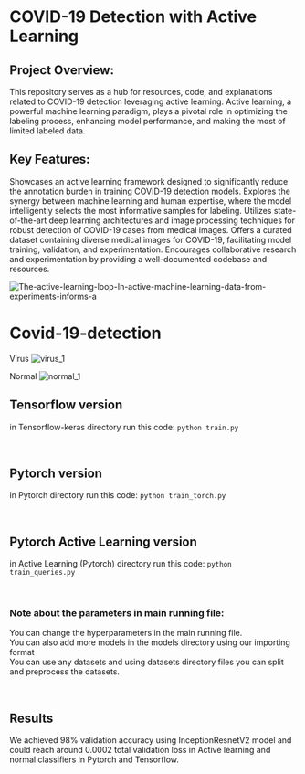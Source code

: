 # COVID-19 Detection with Active Learning

## Project Overview:
This repository serves as a hub for resources, code, and explanations related to COVID-19 detection leveraging active learning. Active learning, a powerful machine learning paradigm, plays a pivotal role in optimizing the labeling process, enhancing model performance, and making the most of limited labeled data.

## Key Features:
Showcases an active learning framework designed to significantly reduce the annotation burden in training COVID-19 detection models.
Explores the synergy between machine learning and human expertise, where the model intelligently selects the most informative samples for labeling.
Utilizes state-of-the-art deep learning architectures and image processing techniques for robust detection of COVID-19 cases from medical images.
Offers a curated dataset containing diverse medical images for COVID-19, facilitating model training, validation, and experimentation.
Encourages collaborative research and experimentation by providing a well-documented codebase and resources.

![The-active-learning-loop-In-active-machine-learning-data-from-experiments-informs-a](https://user-images.githubusercontent.com/69680607/182359622-76a4c70e-c834-478f-8449-74121c705c01.png)


# Covid-19-detection

Virus
![virus_1](https://user-images.githubusercontent.com/69680607/182359720-dfdf021d-6d36-4b3c-8d9d-8846ab3dd8e6.jpeg)


Normal
![normal_1](https://user-images.githubusercontent.com/69680607/182359731-92966de8-6cc4-4e9b-b04f-6a1ca4be3a0f.jpeg)

## Tensorflow version
in Tensorflow-keras directory run this code:
``` python train.py ```

<br/>

## Pytorch version
in Pytorch directory run this code:
``` python train_torch.py ```

<br/>

## Pytorch Active Learning version
in Active Learning (Pytorch) directory run this code:
``` python train_queries.py ```

<br/>

### Note about the parameters in main running file:<br/>
You can change the hyperparameters in the main running file.<br/>
You can also add more models in the models directory using our importing format<br/>
You can use any datasets and using datasets directory files you can split and preprocess the datasets.<br/>

<br/>

## Results
We achieved 98% validation accuracy using InceptionResnetV2 model and could reach around 0.0002 total validation loss in Active learning and normal classifiers in Pytorch and Tensorflow.

